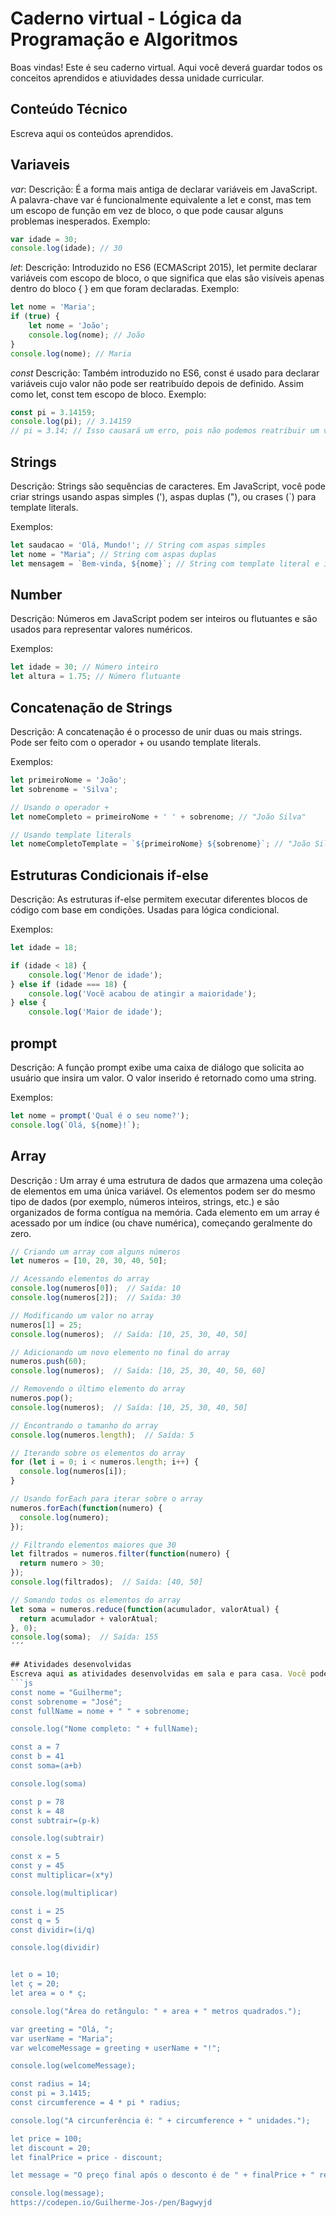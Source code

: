 # Caderno virtual - Lógica da Programação e Algoritmos
Boas vindas! Este é seu caderno virtual. Aqui você deverá guardar todos os conceitos aprendidos e atiuvidades dessa unidade curricular. 


## Conteúdo Técnico
Escreva aqui os conteúdos aprendidos.
## Variaveis

*var*:
Descrição: É a forma mais antiga de declarar variáveis em JavaScript. A palavra-chave var é funcionalmente equivalente a let e const, mas tem um escopo de função em vez de bloco, o que pode causar alguns problemas inesperados.
Exemplo:

```js
var idade = 30;
console.log(idade); // 30
```

*let*:
Descrição: Introduzido no ES6 (ECMAScript 2015), let permite declarar variáveis com escopo de bloco, o que significa que elas são visíveis apenas dentro do bloco { } em que foram declaradas.
Exemplo:
```js
let nome = 'Maria';
if (true) {
    let nome = 'João';
    console.log(nome); // João
}
console.log(nome); // Maria
```
*const*
Descrição: Também introduzido no ES6, const é usado para declarar variáveis cujo valor não pode ser reatribuído depois de definido. Assim como let, const tem escopo de bloco.
Exemplo:
```js
const pi = 3.14159;
console.log(pi); // 3.14159
// pi = 3.14; // Isso causará um erro, pois não podemos reatribuir um valor a uma variável `const`
```
## Strings
Descrição: Strings são sequências de caracteres. Em JavaScript, você pode criar strings usando aspas simples ('), aspas duplas ("), ou crases (`) para template literals.

Exemplos:

```js
let saudacao = 'Olá, Mundo!'; // String com aspas simples
let nome = "Maria"; // String com aspas duplas
let mensagem = `Bem-vinda, ${nome}`; // String com template literal e interpolação
```

 ## Number
Descrição: Números em JavaScript podem ser inteiros ou flutuantes e são usados para representar valores numéricos.

Exemplos:
```js
let idade = 30; // Número inteiro
let altura = 1.75; // Número flutuante
```

## Concatenação de Strings
Descrição: A concatenação é o processo de unir duas ou mais strings. Pode ser feito com o operador + ou usando template literals.

Exemplos:

```js
let primeiroNome = 'João';
let sobrenome = 'Silva';

// Usando o operador +
let nomeCompleto = primeiroNome + ' ' + sobrenome; // "João Silva"

// Usando template literals
let nomeCompletoTemplate = `${primeiroNome} ${sobrenome}`; // "João Silva"
```
## Estruturas Condicionais if-else
Descrição: As estruturas if-else permitem executar diferentes blocos de código com base em condições. Usadas para lógica condicional.

Exemplos:

```js
let idade = 18;

if (idade < 18) {
    console.log('Menor de idade');
} else if (idade === 18) {
    console.log('Você acabou de atingir a maioridade');
} else {
    console.log('Maior de idade');
```
 ## prompt
Descrição: A função prompt exibe uma caixa de diálogo que solicita ao usuário que insira um valor. O valor inserido é retornado como uma string.

Exemplos:

```js
let nome = prompt('Qual é o seu nome?');
console.log(`Olá, ${nome}!`);
```
## Array 
Descrição : Um array é uma estrutura de dados que armazena uma coleção de elementos em uma única variável. Os elementos podem ser do mesmo tipo de dados (por exemplo, números inteiros, strings, etc.) e são organizados de forma contígua na memória. Cada elemento em um array é acessado por um índice (ou chave numérica), começando geralmente do zero.

```js
// Criando um array com alguns números
let numeros = [10, 20, 30, 40, 50];

// Acessando elementos do array
console.log(numeros[0]);  // Saída: 10
console.log(numeros[2]);  // Saída: 30

// Modificando um valor no array
numeros[1] = 25;
console.log(numeros);  // Saída: [10, 25, 30, 40, 50]

// Adicionando um novo elemento no final do array
numeros.push(60);
console.log(numeros);  // Saída: [10, 25, 30, 40, 50, 60]

// Removendo o último elemento do array
numeros.pop();
console.log(numeros);  // Saída: [10, 25, 30, 40, 50]

// Encontrando o tamanho do array
console.log(numeros.length);  // Saída: 5

// Iterando sobre os elementos do array
for (let i = 0; i < numeros.length; i++) {
  console.log(numeros[i]);
}

// Usando forEach para iterar sobre o array
numeros.forEach(function(numero) {
  console.log(numero);
});

// Filtrando elementos maiores que 30
let filtrados = numeros.filter(function(numero) {
  return numero > 30;
});
console.log(filtrados);  // Saída: [40, 50]

// Somando todos os elementos do array
let soma = numeros.reduce(function(acumulador, valorAtual) {
  return acumulador + valorAtual;
}, 0);
console.log(soma);  // Saída: 155
´´´

## Atividades desenvolvidas
Escreva aqui as atividades desenvolvidas em sala e para casa. Você pode detelhar a atividade e usar links das atividades do codepen e vídeos desenvolvidos em sala. 
```js
const nome = "Guilherme";
const sobrenome = "José";
const fullName = nome + " " + sobrenome; 

console.log("Nome completo: " + fullName);

const a = 7
const b = 41
const soma=(a+b)

console.log(soma)

const p = 78
const k = 48
const subtrair=(p-k)

console.log(subtrair)

const x = 5
const y = 45
const multiplicar=(x*y)

console.log(multiplicar)

const i = 25
const q = 5
const dividir=(i/q)

console.log(dividir)


let o = 10;
let ç = 20;
let area = o * ç; 

console.log("Área do retângulo: " + area + " metros quadrados."); 

var greeting = "Olá, ";
var userName = "Maria";
var welcomeMessage = greeting + userName + "!"; 

console.log(welcomeMessage); 

const radius = 14;
const pi = 3.1415;
const circumference = 4 * pi * radius; 

console.log("A circunferência é: " + circumference + " unidades."); 

let price = 100;
let discount = 20;
let finalPrice = price - discount;

let message = "O preço final após o desconto é de " + finalPrice + " reais."; 

console.log(message);
https://codepen.io/Guilherme-Jos-/pen/Bagwyjd
